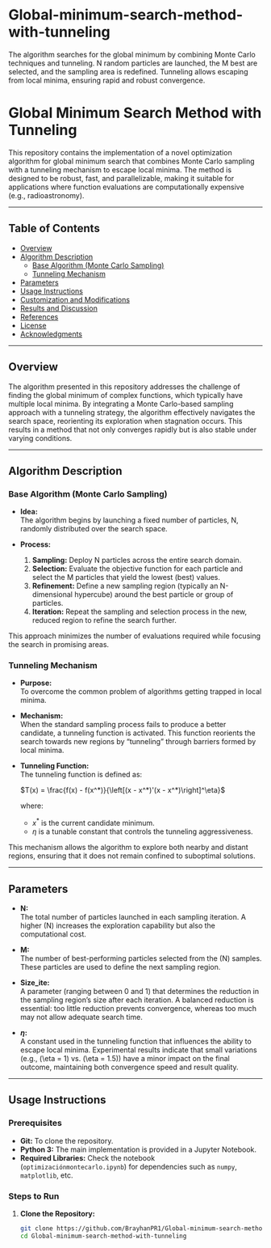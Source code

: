 # Global-minimum-search-method-with-tunneling
The algorithm searches for the global minimum by combining Monte Carlo techniques and tunneling. N random particles are launched, the M best are selected, and the sampling area is redefined. Tunneling allows escaping from local minima, ensuring rapid and robust convergence.
# Global Minimum Search Method with Tunneling

This repository contains the implementation of a novel optimization algorithm for global minimum search that combines Monte Carlo sampling with a tunneling mechanism to escape local minima. The method is designed to be robust, fast, and parallelizable, making it suitable for applications where function evaluations are computationally expensive (e.g., radioastronomy).

---

## Table of Contents

- [Overview](#overview)
- [Algorithm Description](#algorithm-description)
  - [Base Algorithm (Monte Carlo Sampling)](#base-algorithm-monte-carlo-sampling)
  - [Tunneling Mechanism](#tunneling-mechanism)
- [Parameters](#parameters)
- [Usage Instructions](#usage-instructions)
- [Customization and Modifications](#customization-and-modifications)
- [Results and Discussion](#results-and-discussion)
- [References](#references)
- [License](#license)
- [Acknowledgments](#acknowledgments)

---

## Overview

The algorithm presented in this repository addresses the challenge of finding the global minimum of complex functions, which typically have multiple local minima. By integrating a Monte Carlo-based sampling approach with a tunneling strategy, the algorithm effectively navigates the search space, reorienting its exploration when stagnation occurs. This results in a method that not only converges rapidly but is also stable under varying conditions.

---

## Algorithm Description

### Base Algorithm (Monte Carlo Sampling)

- **Idea:**  
  The algorithm begins by launching a fixed number of particles, N, randomly distributed over the search space.
  
- **Process:**  
  1. **Sampling:** Deploy N particles across the entire search domain.
  2. **Selection:** Evaluate the objective function for each particle and select the M particles that yield the lowest (best) values.
  3. **Refinement:** Define a new sampling region (typically an N-dimensional hypercube) around the best particle or group of particles.
  4. **Iteration:** Repeat the sampling and selection process in the new, reduced region to refine the search further.
  
This approach minimizes the number of evaluations required while focusing the search in promising areas.

### Tunneling Mechanism

- **Purpose:**  
  To overcome the common problem of algorithms getting trapped in local minima.
  
- **Mechanism:**  
  When the standard sampling process fails to produce a better candidate, a tunneling function is activated. This function reorients the search towards new regions by “tunneling” through barriers formed by local minima.

- **Tunneling Function:**  
  The tunneling function is defined as:
  
  $T(x) = \frac{f(x) - f(x^*)}{\left[(x - x^*)'(x - x^*)\right]^\eta}$ 

  where:
  - $x^*$ is the current candidate minimum.
  - $\eta$ is a tunable constant that controls the tunneling aggressiveness.
  
This mechanism allows the algorithm to explore both nearby and distant regions, ensuring that it does not remain confined to suboptimal solutions.

---

## Parameters

- **N:**  
  The total number of particles launched in each sampling iteration. A higher \(N\) increases the exploration capability but also the computational cost.

- **M:**  
  The number of best-performing particles selected from the \(N\) samples. These particles are used to define the next sampling region.

- **Size_ite:**  
  A parameter (ranging between 0 and 1) that determines the reduction in the sampling region’s size after each iteration. A balanced reduction is essential: too little reduction prevents convergence, whereas too much may not allow adequate search time.

- **$\eta$:**  
  A constant used in the tunneling function that influences the ability to escape local minima. Experimental results indicate that small variations (e.g., \(\eta = 1\) vs. \(\eta = 1.5\)) have a minor impact on the final outcome, maintaining both convergence speed and result quality.

---

## Usage Instructions

### Prerequisites

- **Git:** To clone the repository.
- **Python 3:** The main implementation is provided in a Jupyter Notebook.
- **Required Libraries:** Check the notebook (`optimizaciónmontecarlo.ipynb`) for dependencies such as `numpy`, `matplotlib`, etc.

### Steps to Run

1. **Clone the Repository:**
   ```bash
   git clone https://github.com/BrayhanPR1/Global-minimum-search-method-with-tunneling.git
   cd Global-minimum-search-method-with-tunneling
